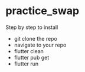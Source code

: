 # practice_swap

Step by step to install

- git clone the repo
- navigate to your repo
- flutter clean
- flutter pub get
- flutter run
